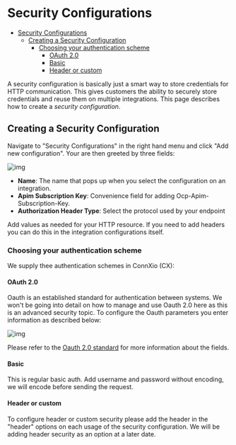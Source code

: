 # Security Configurations

- [Security Configurations](#security-configurations)
  - [Creating a Security Configuration](#creating-a-security-configuration)
    - [Choosing your authentication scheme](#choosing-your-authentication-scheme)
      - [OAuth 2.0](#oauth-20)
      - [Basic](#basic)
      - [Header or custom](#header-or-custom)

A security configuration is basically just a smart way to store credentials for HTTP communication. This gives customers the ability to securely store credentials and reuse them on multiple integrations. This page describes how to create a *security configuration*.

## Creating a Security Configuration

Navigate to "Security Configurations" in the right hand menu and click "Add new configuration". Your are then greeted by three fields:

![img](https://cmhpictsa.blob.core.windows.net/pictures/Security%20Config%20new.png?sv=2020-04-08&st=2021-10-25T12%3A16%3A05Z&se=2040-10-26T12%3A16%3A00Z&sr=b&sp=r&sig=u3dl0rsz%2FlHElWJddppOtcFbuwpvqIzhuxvynKgJkCc%3D)

- **Name**: The name that pops up when you select the configuration on an integration.
- **Apim Subscription Key**: Convenience field for adding Ocp-Apim-Subscription-Key.
- **Authorization Header Type**: Select the protocol used by your endpoint

Add values as needed for your HTTP resource. If you need to add headers you can do this in the integration configurations itself.

### Choosing your authentication scheme

We supply thee authentication schemes in ConnXio (CX):

#### OAuth 2.0

Oauth is an established standard for authentication between systems. We won't be going into detail on how to manage and use Oauth 2.0 here as this is an advanced security topic. To configure the Oauth parameters you enter information as described below:

![img](https://cmhpictsa.blob.core.windows.net/pictures/Security%20Configurations%20Oauth.PNG?sv=2020-04-08&st=2021-11-03T13%3A42%3A44Z&se=2040-11-04T13%3A42%3A00Z&sr=b&sp=r&sig=Cln%2F5X9WHVc6nJ169pDqQMVpLyQWtxLcMZ7LsyFmMv4%3D)

Please refer to the [Oauth 2.0 standard](https://oauth.net/2/) for more information about the fields.

#### Basic

This is regular basic auth. Add username and password without encoding, we will encode before sending the request.

#### Header or custom

To configure header or custom security please add the header in the "header" options on each usage of the security configuration. We will be adding header security as an option at a later date.
